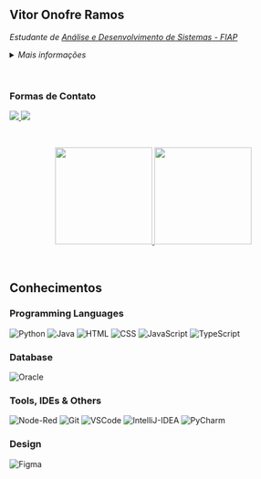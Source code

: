 ## Vitor Onofre Ramos

<p><em>Estudante de  <a href="https://www.fiap.com.br/graduacao/tecnologo/analise-e-desenvolvimento-de-sistemas/">Análise e Desenvolvimento de Sistemas - FIAP</a></em></p>
<details>
  <summary><em>Mais informações</em></summary>

  - Possuo 19 anos e estou cursando o segundo semestre de Tecnólogo em Análise e Desenvolvimento de Sistemas na FIAP.
  
  - Busco aprimorar meus conhecimentos acadêmicos para seguir carreira no ramo da tecnologia.
</details>

&nbsp;

### Formas de Contato
<div> 
    <a href = "mailto:v1toronofreramos@outlook.com" target="_blank"><img src="https://img.shields.io/badge/Microsoft_Outlook-0078D4?logo=microsoft-outlook&logoColor=white&style=for-the-badge">
    </a>
    <a href="https://www.linkedin.com/in/vitor-onofre-ramos-837908273/" target="_blank"><img src="https://img.shields.io/badge/-LinkedIn-%230077B5?style=for-the-badge&logo=linkedin&logoColor=white">
    </a>
</div>

&nbsp; 

 <div align="center">
   <a href="https://github.com/VitorOnofreRamos">
     <img height="170em" src="https://github-readme-stats.vercel.app/api/top-langs/?username=VitorOnofreRamos&layout=compact&langs_count=6&theme=dark"/>
     <img height="170em" src="https://github-readme-stats.vercel.app/api?username=VitorOnofreRamos&show_icons=true&theme=dark&include_all_commits=true&count_private=true"/></a>
</div>

&nbsp; 

## Conhecimentos

<div>
    <h3>Programming Languages</h3>
     <img alt="Python" src="https://img.shields.io/badge/Python-FFD43B?style=for-the-badge&logo=python&logoColor=blue">
    <img alt="Java" src="https://img.shields.io/badge/java-%23ED8B00.svg?style=for-the-badge&logo=openjdk&logoColor=white"> 
    <img alt="HTML" src="https://img.shields.io/badge/HTML5-E34F26?style=for-the-badge&logo=html5&logoColor=white">
    <img alt="CSS" src="https://img.shields.io/badge/CSS3-1572B6?style=for-the-badge&logo=css3&logoColor=white">
    <img alt="JavaScript" src="https://img.shields.io/badge/JavaScript-323330?style=for-the-badge&logo=javascript&logoColor=F7DF1E">
    <img alt="TypeScript" src="https://shields.io/badge/TypeScript-3178C6?logo=TypeScript&logoColor=FFF&style=flat-square">
</div>

<div>
    <h3>Database</h3>
    <img alt="Oracle" src="https://img.shields.io/badge/Oracle-F80000?style=for-the-badge&logo=Oracle&logoColor=white">
</div>

<div>
    <h3>Tools, IDEs & Others</h3>
    <img alt="Node-Red" src="https://img.shields.io/badge/Node--Red-8F0000?style=for-the-badge&logo=nodered&logoColor=white">
    <img alt="Git" src="https://img.shields.io/badge/GIT-E44C30?style=for-the-badge&logo=git&logoColor=white">
    <img alt="VSCode" src="https://img.shields.io/badge/Visual_Studio_Code-0078D4?style=for-the-badge&logo=visual%20studio%20code&logoColor=white">
    <img alt="IntelliJ-IDEA" src="https://img.shields.io/badge/IntelliJ_IDEA-000000.svg?style=for-the-badge&logo=intellij-idea&logoColor=white">
    <img alt="PyCharm" src="https://img.shields.io/badge/PyCharm-000000.svg?&style=for-the-badge&logo=PyCharm&logoColor=white">
</div>

<div>
    <h3>Design</h3>
    <img alt="Figma" src="https://img.shields.io/badge/Figma-F24E1E?style=for-the-badge&logo=figma&logoColor=white">
</div>
